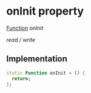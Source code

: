 


# onInit property






[Function](https://api.flutter.dev/flutter/dart-core/Function-class.html) onInit
  
_read / write_






## Implementation

```dart
static Function onInit = () {
  return;
};


```







